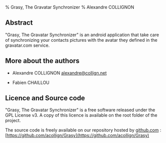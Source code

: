 % Grasy, The Gravatar Synchronizer
% Alexandre COLLIGNON

Abstract
--------

"Grasy, The Gravatar Synchronizer" is an android application that take care of 
synchronizing your contacts pictures with the avatar they defined in the gravatar.com service.

More about the authors
----------------------

* Alexandre COLLIGNON [alexandre@collign.net](mailto:alexandre@collign.net)

* Fabien CHAILLOU

Licence and Source code
-----------------------

"Grasy, The Gravatar Synchronizer" is a free software released under the GPL License v3. 
A copy of this licence is available on the root folder of the project.

The source code is freely available on our repository hosted by [github.com](http://github.com) : [https://github.com/acollign/Grasy](https://github.com/acollign/Grasy)
